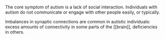 The core symptom of autism is a lack of social interaction. Individuals with autism do not communicate or engage with other people easily, or typically.

Imbalances in synaptic connections are common in autistic individuals: excess amounts of connectivity in some parts of the [[brain]], deficiencies in others.